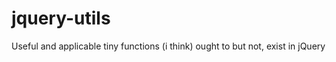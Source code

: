 jquery-utils
============

Useful and applicable tiny functions (i think) ought to but not, exist in jQuery
